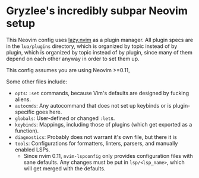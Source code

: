 # Gryzlee's incredibly subpar Neovim setup

This Neovim config uses [lazy.nvim](https://github.com/folke/lazy.nvim) as a plugin manager. All plugin specs are in the `lua/plugins` directory, which is organized by topic instead of by plugin, which is organized by topic instead of by plugin, since many of them depend on each other anyway in order to set them up.

This config assumes you are using Neovim >=0.11,

Some other files include:

- `opts`: `:set` commands, because Vim's defaults are designed by fucking aliens.
- `autocmds`: Any autocommand that does not set up keybinds or is plugin-specific goes here.
- `globals`: User-defined or changed `:let`s.
- `keybinds`: Mappings, including those of plugins (which get exported as a function).
- `diagnostics`: Probably does not warrant it's own file, but there it is
- `tools`: Configurations for formatters, linters, parsers, and manually enabled LSPs.
    - Since nvim 0.11, `nvim-lspconfig` only provides configuration files with sane defaults. Any changes must be put in `lsp/<lsp_name>`, which will get merged with the defaults.
